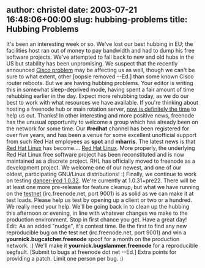 author: christel
date: 2003-07-21 16:48:06+00:00
slug: hubbing-problems
title: Hubbing Problems
---

It's been an interesting week or so.  We've lost our best hubbing in EU; the facilities host ran out of money to pay bandwidth and had to dump his free software projects.  We've attempted to fall back to new and old hubs in the US but stability has been unpromising. We suspect that the recently announced  [Cisco problem](http://www.cisco.com/warp/public/707/cisco-sa-20030717-blocked.shtml)  may be affecting us as well, though we can't be sure to what extent, other [oopsie removed --Ed.] than some known Cisco router reboots.  But we are having hubbing problems.  Your editor is writing this in somewhat sleep-deprived mode, having spent a fair amount of time rehubbing earlier in the day.  Expect more rehubbing today, as we do our best to work with what resources we have available.  If you're thinking about hosting a freenode hub or main rotation server,  [now is definitely the time](http://freenode.net/hosting_servers.shtml)  to help us out.  Thanks!
In other interesting and more positive news,  freenode  has the unusual opportunity to welcome a group which has already been on the network for some time. Our **#redhat** channel has been registered for over five years, and has been a venue for some excellent unofficial support from such Red Hat employees as **spot** and **mharris**.  The latest news is that  [Red Hat Linux](http://www.redhat.com/)  has become....  [Red Hat Linux](http://rhl.redhat.com/).  More properly, the underlying Red Hat Linux free software project has been reconstituted and is now maintained as a discrete project.  RHL has officially moved to freenode as a development project.  We welcome one of our newest, and one of our oldest, participating GNU/Linux distributions! :)
Finally, we continue to work on testing  [dancer-ircd 1.0.32](http://freenode.net/news-2003-05-28.shtml).  We're currently at 1.0.31+pre22.  There will be at least one more pre-release for feature cleanup, but what we have running on the  [testnet](irc://irc.freenode.net:9001)  (irc.freenode.net, port 9001) is as solid as we can make it at test loads.  Please help us test by opening up a client or two or a hundred.  We really need your help. We'll be going back in to clean up the hubbing this afternoon or evening, in line with whatever changes we make to the production environment.  Stop in first chance you get.
Have a great day!
Edit:
As an added "nudge", it's contest time. Be the first to find any new reproducible bug on the test net (irc.freenode.net, port 9001) and win a **yournick.bugcatcher.freenode** spoof for a month on the production network. :) We'll make it **yournick.bugslammer.freenode** for a reproducible segfault. [Submit to bugs at freenode dot net --Ed.] Extra points for providing a patch.  Limit one person per bug. :)
